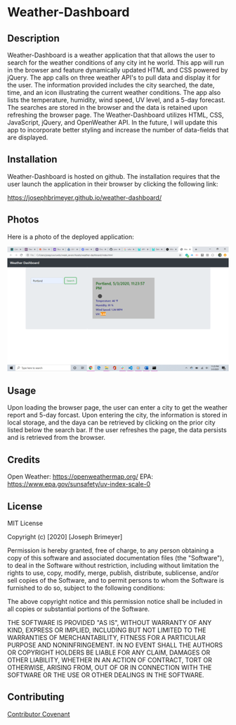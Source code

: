 # Weather-Dashboard


## Description 

Weather-Dashboard is a weather application that that allows the user to search for the weather conditions of any city int he world.  This app will run in the browser and feature dynamically updated HTML and CSS powered by jQuery.  The app calls on three weather API's to pull data and display it for the user.  The information provided includes the city searched, the date, time, and an icon illustrating the current weather conditions.  The app also lists the temperature, humidity, wind speed, UV level, and a 5-day forecast.  The searches are stored in the browser and the data is retained upon refreshing the browser page.  The Weather-Dashboard utilizes HTML, CSS, JavaScript, jQuery, and OpenWeather API.  In the future, I will update this app to incorporate better styling and increase the number of data-fields that are displayed.

## Installation

Weather-Dashboard is hosted on github.  The installation requires that the user launch the application in their browser by clicking the following link:

https://josephbrimeyer.github.io/weather-dashboard/


## Photos

Here is a photo of the deployed application:

![Weather-Dashboard](weather-dashboard.png)

## Usage 

Upon loading the browser page, the user can enter a city to get the weather report and 5-day forcast.  Upon entering the city, the information is stored in local storage, and the daya can be retrieved by clicking on the prior city listed below the search bar.  If the user refreshes the page, the data persists and is retrieved from the browser.


## Credits
Open Weather: https://openweathermap.org/
EPA: https://www.epa.gov/sunsafety/uv-index-scale-0

## License

MIT License

Copyright (c) [2020] [Joseph Brimeyer]

Permission is hereby granted, free of charge, to any person obtaining a copy
of this software and associated documentation files (the "Software"), to deal
in the Software without restriction, including without limitation the rights
to use, copy, modify, merge, publish, distribute, sublicense, and/or sell
copies of the Software, and to permit persons to whom the Software is
furnished to do so, subject to the following conditions:

The above copyright notice and this permission notice shall be included in all
copies or substantial portions of the Software.

THE SOFTWARE IS PROVIDED "AS IS", WITHOUT WARRANTY OF ANY KIND, EXPRESS OR
IMPLIED, INCLUDING BUT NOT LIMITED TO THE WARRANTIES OF MERCHANTABILITY,
FITNESS FOR A PARTICULAR PURPOSE AND NONINFRINGEMENT. IN NO EVENT SHALL THE
AUTHORS OR COPYRIGHT HOLDERS BE LIABLE FOR ANY CLAIM, DAMAGES OR OTHER
LIABILITY, WHETHER IN AN ACTION OF CONTRACT, TORT OR OTHERWISE, ARISING FROM,
OUT OF OR IN CONNECTION WITH THE SOFTWARE OR THE USE OR OTHER DEALINGS IN THE
SOFTWARE.
## Contributing

[Contributor Covenant](https://www.contributor-covenant.org/)

